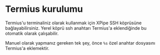 # Termius kurulumu

Termius'u terminaliniz olarak kullanmak için XPipe SSH köprüsüne bağlayabilirsiniz. Yerel köprü ssh anahtarı Termius'a eklendiğinde bu otomatik olarak çalışabilir.

Manuel olarak yapmanız gereken tek şey, önce `%s` özel anahtar dosyasını Termius'a eklemektir.